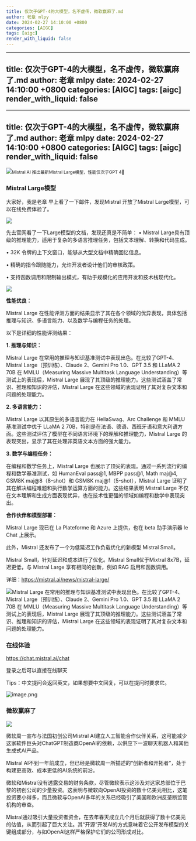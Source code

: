 ```yaml
---
title: 仅次于GPT-4的大模型，名不虚传，微软赢麻了.md
author: 老章 mlpy
date: 2024-02-27 14:10:00 +0800
categories: [AIGC]
tags: [aigc]
render_with_liquid: false
---
```


---
title: 仅次于GPT-4的大模型，名不虚传，微软赢麻了.md
author: 老章 mlpy
date: 2024-02-27 14:10:00 +0800
categories: [AIGC]
tags: [aigc]
render_with_liquid: false
---

---
title: 仅次于GPT-4的大模型，名不虚传，微软赢麻了.md
author: 老章 mlpy
date: 2024-02-27 14:10:00 +0800
categories: [AIGC]
tags: [aigc]
render_with_liquid: false
---



![](https://r2.zhanglearning.com/blog/2024/02/a05646081948bd96680a7e08a07f6936.jpeg)<small>Mistral AI 推出最新Mistral Large模型，性能仅次于GPT 4🤔</small>

### Mistral Large模型

大家好，我是老章
早上看了一下邮件，发现Mistral 开放了Mistral Large模型，可以在线免费体验了。

![](https://r2.zhanglearning.com/blog/2024/02/d2fcf395343f3daedcaf466d59728f15.png)

先去官网看了一下Large模型的文档，发现还真是不简单：
• Mistral Large具有顶级的推理能力，适用于复杂的多语言推理任务，包括文本理解、转换和代码生成。

• 32K 令牌的上下文窗口，能够从大型文档中精确回忆信息。

• 精确的指令跟随能力，允许开发者设计他们的审核政策。

• 支持函数调用和限制输出模式，有助于规模化的应用开发和技术栈现代化。

![](https://r2.zhanglearning.com/blog/2024/02/a24283d912f6e345d3961dc729da3c5e.png)

**性能优良：**

Mistral Large 在性能评测方面的结果显示了其在各个领域的优异表现，具体包括推理与知识、多语言能力、以及数学与编程任务的处理。

以下是详细的性能评测结果：

**1. 推理与知识：**

Mistral Large 在常用的推理与知识基准测试中表现出色。在比较了GPT-4、Mistral Large（预训练）、Claude 2、Gemini Pro 1.0、GPT 3.5 和 LLaMA 2 70B 在 MMLU（Measuring Massive Multitask Language Understanding）等测试上的表现后，Mistral Large 展现了其顶级的推理能力。这些测试涵盖了常识、推理和知识的评估，Mistral Large 在这些领域的表现证明了其对复杂文本和问题的处理能力。

**2. 多语言能力：**

Mistral Large 以其原生的多语言能力在 HellaSwag、Arc Challenge 和 MMLU 基准测试中优于 LLaMA 2 70B，特别是在法语、德语、西班牙语和意大利语方面。这些测试评估了模型在不同语言环境下的理解和推理能力，Mistral Large 的表现突出，显示了其在处理非英语文本方面的强大能力。

**3. 数学与编程任务：**

在编程和数学任务上，Mistral Large 也展示了顶尖的表现。通过一系列流行的编程和数学基准测试，如 HumanEval pass@1, MBPP pass@1, Math maj@4, GSM8K maj@8（8-shot）和 GSM8K maj@1（5-shot），Mistral Large 证明了其在解决编程难题和执行数学运算方面的能力。这些结果表明 Mistral Large 不仅在文本理解和生成方面表现优异，也在技术性更强的领域如编程和数学中表现突出。

**合作伙伴和模型部署：**

Mistral Large 现已在 La Plateforme 和 Azure 上提供，也在 beta 助手演示器 le Chat 上展示。

此外，Mistral 还发布了一个为低延迟工作负载优化的新模型 Mistral Small。

Mistral Small，针对延迟和成本进行了优化。Mistral Small优于Mixtral 8x7B，延迟更低，与 Mistral Large 享有相同的创新，例如 RAG 启用和函数调用。

详细：https://mistral.ai/news/mistral-large/


![Mistral Large 在常用的推理与知识基准测试中表现出色。在比较了GPT-4、Mistral Large（预训练）、Claude 2、Gemini Pro 1.0、GPT 3.5 和 LLaMA 2 70B 在 MMLU（Measuring Massive Multitask Language Understanding）等测试上的表现后，Mistral Large 展现了其顶级的推理能力。这些测试涵盖了常识、推理和知识的评估，Mistral Large 在这些领域的表现证明了其对复杂文本和问题的处理能力。](https://r2.zhanglearning.com/blog/2024/02/1f6494dfc33b99e2f0fa98c29c89f095.png)



### 在线体验

https://chat.mistral.ai/chat

登录之后可以直接在线聊天

Tips：中文提问会返回英文，如果想要中文回复，可以在提问时要求它。


![image.png](https://r2.zhanglearning.com/blog/2024/02/1c49edb3393f82260071f3f5c0931aee.png)



### 微软赢麻了

![](https://r2.zhanglearning.com/blog/2024/02/31acde3fa85786999a7e66c3da93937e.png)

微软周一宣布与法国初创公司Mistral AI建立人工智能合作伙伴关系，这可能减少这家软件巨头对ChatGPT制造商OpenAI的依赖，以供应下一波聊天机器人和其他生成式AI产品。

Mistral AI不到一年前成立，但已经是微软周一所描述的“创新者和开拓者”，处于构建更高效、成本更低的AI系统的前沿。

微软和Mistral没有透露交易的财务条款，尽管微软表示这涉及对这家总部位于巴黎的初创公司的少量投资。这表明与微软向OpenAI投资的数十亿美元相比，这笔投资要小得多，而且微软与OpenAI多年的关系已经吸引了美国和欧洲反垄断监管机构的审查。

Mistral通过吸引大量投资者资金，在去年春天成立几个月后就获得了数十亿美元的估值，从而引起了巨大关注。其“开源”开发AI的方式意味着它公开发布模型的关键组成部分，与如OpenAI这样严格保护它们的公司形成对比。





